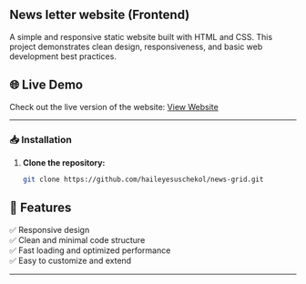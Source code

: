## News letter website (Frontend)

A simple and responsive static website built with HTML and CSS. This project demonstrates clean design, responsiveness, and basic web development best practices.

## 🌐 Live Demo

Check out the live version of the website: [View Website](https://news-et.netlify.app/)

---

### 📥 Installation

1. **Clone the repository:**

   ```bash
   git clone https://github.com/haileyesuschekol/news-grid.git
   ```

## 🚀 Features

✅ Responsive design  
✅ Clean and minimal code structure  
✅ Fast loading and optimized performance  
✅ Easy to customize and extend

---
